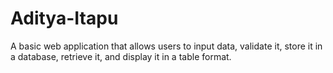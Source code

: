 # Aditya-Itapu
A basic web application that allows users to input data, validate it, store it in a database, retrieve it, and display it in a table format.
